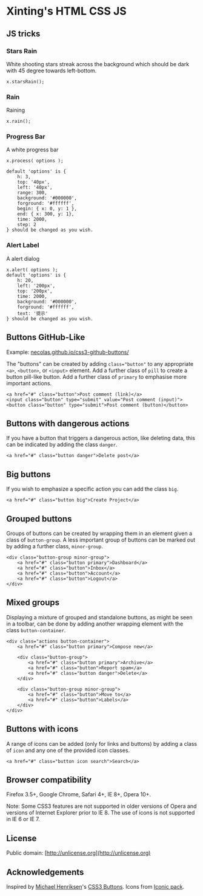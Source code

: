 # Xinting's HTML CSS JS #

<link rel="stylesheet" href="x.css" />
<script src="x.js"></script>

## JS tricks ##

### Stars Rain ###
    
White shooting stars streak across the background which should be dark with 45 degree towards left-bottom.
    
    x.starsRain();
	
### Rain ###
	
Raining
    
    x.rain();
		
### Progress Bar ###
	
A white progress bar
    
	x.process( options );
        
	default 'options' is { 
		h: 3,
		top: '40px',
		left: '40px',
		range: 300,
		background: '#000000',
		forground: '#ffffff',
		begin: { x: 0, y: 1 },
		end: { x: 300, y: 1},
		time: 2000,
		step: 2
	} should be changed as you wish.
		
### Alert Label ###

A alert dialog
    
	x.alert( options );
	default 'options' is {
		h: 20,
		left: '200px',
		top: '200px',
		time: 2000,
		background: '#000000',
		forground: '#ffffff',
		text: '提示'
	} should be changed as you wish.

## Buttons GitHub-Like ##

Example: [necolas.github.io/css3-github-buttons/](http://necolas.github.io/css3-github-buttons/)

The "buttons" can be created by adding `class="button"` to any appropriate `<a>`, `<button>`, or `<input>` element. Add a further class of `pill` to create a button pill-like button. Add a further class of `primary` to emphasise more important actions.

    <a href="#" class="button">Post comment (link)</a>
    <input class="button" type="submit" value="Post comment (input)">
    <button class="button" type="submit">Post comment (button)</button>

## Buttons with dangerous actions ##

If you have a button that triggers a dangerous action, like deleting data, this can be indicated by adding the class `danger`.

    <a href="#" class="button danger">Delete post</a>

## Big buttons ##

If you wish to emphasize a specific action you can add the class `big`.

    <a href="#" class="button big">Create Project</a>

## Grouped buttons ##

Groups of buttons can be created by wrapping them in an element given a class of `button-group`. A less important group of buttons can be marked out by adding a further class, `minor-group`.

    <div class="button-group minor-group">
        <a href="#" class="button primary">Dashboard</a>
        <a href="#" class="button">Inbox</a>
        <a href="#" class="button">Account</a>
        <a href="#" class="button">Logout</a>
    </div>

## Mixed groups ##

Displaying a mixture of grouped and standalone buttons, as might be seen in a toolbar, can be done by adding another wrapping element with the class `button-container`.

    <div class="actions button-container">
        <a href="#" class="button primary">Compose new</a>

        <div class="button-group">
            <a href="#" class="button primary">Archive</a>
            <a href="#" class="button">Report spam</a>
            <a href="#" class="button danger">Delete</a>
        </div>

        <div class="button-group minor-group">
            <a href="#" class="button">Move to</a>
            <a href="#" class="button">Labels</a>
        </div>
    </div>

## Buttons with icons ##

A range of icons can be added (only for links and buttons) by adding a class of `icon` and any one of the provided icon classes.

    <a href="#" class="button icon search">Search</a>

## Browser compatibility ##

Firefox 3.5+, Google Chrome, Safari 4+, IE 8+, Opera 10+.

Note: Some CSS3 features are not supported in older versions of Opera and versions of Internet Explorer prior to IE 8. The use of icons is not supported in IE 6 or IE 7.

## License ##

Public domain: [http://unlicense.org](http://unlicense.org)

## Acknowledgements ##

Inspired by [Michael Henriksen](http://michaelhenriksen.dk)'s [CSS3 Buttons](http://github.com/michenriksen/css3buttons). Icons from [Iconic pack](http://somerandomdude.com/projects/iconic/).
